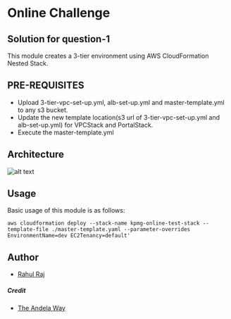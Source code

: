 #  Online Challenge
## Solution for question-1

This module creates a 3-tier environment using AWS CloudFormation Nested Stack.

## PRE-REQUISITES

- Upload 3-tier-vpc-set-up.yml, alb-set-up.yml and master-template.yml to any s3 bucket.
- Update the new template location(s3 url of 3-tier-vpc-set-up.yml and alb-set-up.yml) for VPCStack and PortalStack.
- Execute the master-template.yml

## Architecture
![alt text](https://miro.medium.com/max/1050/1*PDHya_zt_n657nYUAm1OeA.jpeg)
## Usage

Basic usage of this module is as follows:

```hcl
aws cloudformation deploy --stack-name kpmg-online-test-stack --template-file ./master-template.yaml --parameter-overrides EnvironmentName=dev EC2Tenancy=default'
```
## Author
- [Rahul Raj](https://github.com/rahulraj2323)

##### Credit
- [The Andela Way](https://medium.com/the-andela-way/designing-a-three-tier-architecture-in-aws-e5c24671f124)